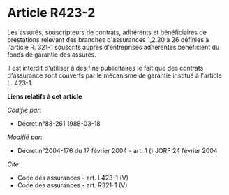 # Article R423-2

Les assurés, souscripteurs de contrats, adhérents et bénéficiaires de prestations relevant des branches d'assurances 1,2,20 à
26 définies à l'article R. 321-1 souscrits auprès d'entreprises adhérentes bénéficient du fonds de garantie des assurés. 

Il est interdit d'utiliser à des fins publicitaires le fait que des contrats d'assurance sont couverts par le mécanisme de
garantie institué à l'article L. 423-1.

**Liens relatifs à cet article**

_Codifié par_:

  - Décret n°88-261 1988-03-18

_Modifié par_:

  - Décret n°2004-176 du 17 février 2004 - art. 1 () JORF 24 février 2004

_Cite_:

  - Code des assurances - art. L423-1 (V)
  - Code des assurances - art. R321-1 (V)

